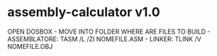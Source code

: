 # assembly-calculator v1.0
OPEN DOSBOX - 
MOVE INTO FOLDER WHERE ARE FILES TO BUILD - 
ASSEMBLATORE: TASM /L /ZI NOMEFILE.ASM - 
LINKER: TLINK /V NOMEFILE.OBJ

